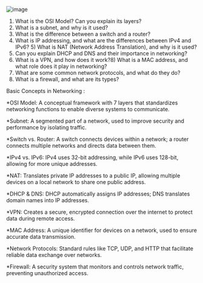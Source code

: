
![image](https://github.com/user-attachments/assets/37d79566-bc9b-4d00-b02d-377991d4bfab)

1) What is the OSI Model? Can you explain its layers?
2) What is a subnet, and why is it used?
3) What is the difference between a switch and a router?
4) What is IP addressing, and what are the differences between IPv4 and IPv6? 5) What is NAT (Network Address Translation), and why is it used?
6) Can you explain DHCP and DNS and their importance in networking?
7) What is a VPN, and how does it work?8) What is a MAC address, and what role does it play in networking?
9) What are some common network protocols, and what do they do?
10) What is a firewall, and what are its types?

Basic Concepts in Networking :

*OSI Model: A conceptual framework with 7 layers that standardizes networking functions to enable diverse systems to communicate.

*Subnet: A segmented part of a network, used to improve security and performance by isolating traffic.

*Switch vs. Router: A switch connects devices within a network; a router connects multiple networks and directs data between them.

*IPv4 vs. IPv6: IPv4 uses 32-bit addressing, while IPv6 uses 128-bit, allowing for more unique addresses.

*NAT: Translates private IP addresses to a public IP, allowing multiple devices on a local network to share one public address.

*DHCP & DNS: DHCP automatically assigns IP addresses; DNS translates domain names into IP addresses.

*VPN: Creates a secure, encrypted connection over the internet to protect data during remote access.

*MAC Address: A unique identifier for devices on a network, used to ensure accurate data transmission.

*Network Protocols: Standard rules like TCP, UDP, and HTTP that facilitate reliable data exchange over networks.

*Firewall: A security system that monitors and controls network traffic, preventing unauthorized access.
